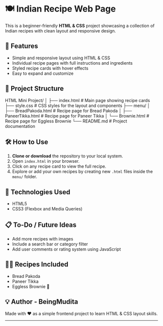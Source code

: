 # 🍽️ Indian Recipe Web Page

This is a beginner-friendly **HTML & CSS** project showcasing a collection of Indian recipes with clean layout and responsive design.

## 🌟 Features

- Simple and responsive layout using HTML & CSS
- Individual recipe pages with full instructions and ingredients
- Styled recipe cards with hover effects
- Easy to expand and customize

## 📁 Project Structure

HTML Mini Project/
│
├── index.html # Main page showing recipe cards
├── style.css # CSS styles for the layout and components
├── menu/
│ ├── BreadPakoda.html # Recipe page for Bread Pakoda
│ ├── PaneerTikka.html # Recipe page for Paneer Tikka
│ └── Brownie.html # Recipe page for Eggless Brownie
└── README.md # Project documentation

## 🛠️ How to Use

1. **Clone or download** the repository to your local system.
2. Open `index.html` in your browser.
3. Click on any recipe card to view the full recipe.
4. Explore or add your own recipes by creating new `.html` files inside the `menu/` folder.

## 📌 Technologies Used

- HTML5
- CSS3 (Flexbox and Media Queries)

## 📋 To-Do / Future Ideas

- Add more recipes with images
- Include a search bar or category filter
- Add user comments or rating system using JavaScript

## 👩‍🍳 Recipes Included

- Bread Pakoda
- Paneer Tikka
- Eggless Brownie 🍫

## 💡 Author - BeingMudita

Made with ❤️ as a simple frontend project to learn HTML & CSS layout skills.

---

